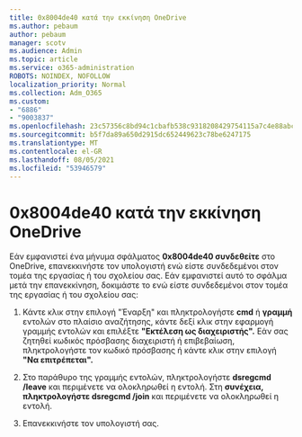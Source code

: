 ```yaml
---
title: 0x8004de40 κατά την εκκίνηση OneDrive
ms.author: pebaum
author: pebaum
manager: scotv
ms.audience: Admin
ms.topic: article
ms.service: o365-administration
ROBOTS: NOINDEX, NOFOLLOW
localization_priority: Normal
ms.collection: Adm_O365
ms.custom:
- "6886"
- "9003837"
ms.openlocfilehash: 23c57356c8bd94c1cbafb538c9318208429754115a7c4e88abc93d293b5ea6e1
ms.sourcegitcommit: b5f7da89a650d2915dc652449623c78be6247175
ms.translationtype: MT
ms.contentlocale: el-GR
ms.lasthandoff: 08/05/2021
ms.locfileid: "53946579"
---
```

# <a name="0x8004de40-error-when-launching-onedrive"></a>0x8004de40 κατά την εκκίνηση OneDrive

Εάν εμφανιστεί ένα μήνυμα σφάλματος **0x8004de40 συνδεθείτε** στο OneDrive, επανεκκινήστε τον υπολογιστή ενώ είστε συνδεδεμένοι στον τομέα της εργασίας ή του σχολείου σας. Εάν εμφανιστεί αυτό το σφάλμα μετά την επανεκκίνηση, δοκιμάστε το ενώ είστε συνδεδεμένοι στον τομέα της εργασίας ή του σχολείου σας:

1. Κάντε κλικ στην επιλογή "Έναρξη" και πληκτρολογήστε **cmd** ή **γραμμή** εντολών στο πλαίσιο αναζήτησης, κάντε δεξί κλικ στην εφαρμογή γραμμής εντολών και επιλέξτε **"Εκτέλεση ως διαχειριστής".** Εάν σας ζητηθεί κωδικός πρόσβασης διαχειριστή ή επιβεβαίωση, πληκτρολογήστε τον κωδικό πρόσβασης ή κάντε κλικ στην επιλογή **"Να επιτρέπεται".**  

2. Στο παράθυρο της γραμμής εντολών, πληκτρολογήστε **dsregcmd /leave**  και περιμένετε να ολοκληρωθεί η εντολή. Στη **συνέχεια, πληκτρολογήστε dsregcmd /join** και περιμένετε να ολοκληρωθεί η εντολή.
3. Επανεκκινήστε τον υπολογιστή σας.
